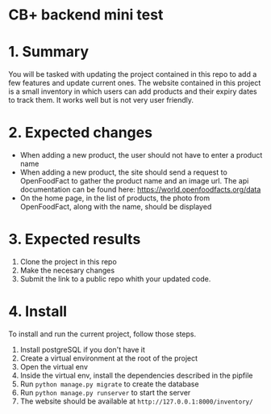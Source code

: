 # CB+ backend mini test 
# 1. Summary
You will be tasked with updating the project contained in this repo to add a few features and update current ones.
The website contained in this project is a small inventory in which users can add products and their expiry dates to track them.
It works well but is not very user friendly. 

# 2. Expected changes
* When adding a new product, the user should not have to enter a product name
* When adding a new product, the site should send a request to OpenFoodFact to gather the product name and an image url. The api documentation can be found here: https://world.openfoodfacts.org/data
* On the home page, in the list of products, the photo from OpenFoodFact, along with the name, should be displayed

# 3. Expected results
1. Clone the project in this repo
2. Make the necesary changes
3. Submit the link to a public repo whith your updated code. 

# 4. Install
To install and run the current project, follow those steps.

1. Install postgreSQL if you don't have it
2. Create a virtual environment at the root of the project
3. Open the virtual env
4. Inside the virtual env, install the dependencies described in the pipfile
5. Run `python manage.py migrate` to create the database
6. Run `python manage.py runserver` to start the server
7. The website should be available at `http://127.0.0.1:8000/inventory/`
